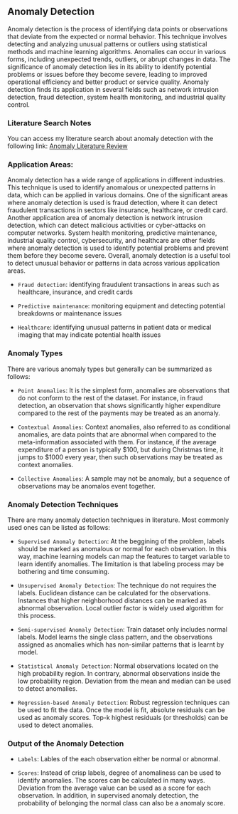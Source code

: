 ## Anomaly Detection

Anomaly detection is the process of identifying data points or observations that deviate from the expected or normal behavior. This technique involves detecting and analyzing unusual patterns or outliers using statistical methods and machine learning algorithms. Anomalies can occur in various forms, including unexpected trends, outliers, or abrupt changes in data. The significance of anomaly detection lies in its ability to identify potential problems or issues before they become severe, leading to improved operational efficiency and better product or service quality. Anomaly detection finds its application in several fields such as network intrusion detection, fraud detection, system health monitoring, and industrial quality control.

### Literature Search Notes

You can access my literature search about anomaly detection with the following link: [Anomaly Literature Review](./anomaly-literature-review.pdf)

### Application Areas:

Anomaly detection has a wide range of applications in different industries. This technique is used to identify anomalous or unexpected patterns in data, which can be applied in various domains. One of the significant areas where anomaly detection is used is fraud detection, where it can detect fraudulent transactions in sectors like insurance, healthcare, or credit card. Another application area of anomaly detection is network intrusion detection, which can detect malicious activities or cyber-attacks on computer networks. System health monitoring, predictive maintenance, industrial quality control, cybersecurity, and healthcare are other fields where anomaly detection is used to identify potential problems and prevent them before they become severe. Overall, anomaly detection is a useful tool to detect unusual behavior or patterns in data across various application areas.

- `Fraud detection`: identifying fraudulent transactions in areas such as healthcare, insurance, and credit cards

- `Predictive maintenance`:  monitoring equipment and detecting potential breakdowns or maintenance issues

- `Healthcare`: identifying unusual patterns in patient data or medical imaging that may indicate potential health issues

### Anomaly Types

There are various anomaly types but generally can be summarized as follows:

- `Point Anomalies`: It is the simplest form, anomalies are observations that do not conform to the rest of the dataset. For instance, in fraud detection, an observation that shows significantly higher expenditure compared to the rest of the payments may be treated as an anomaly.

- `Contextual Anomalies`: Context anomalies, also referred to as conditional anomalies, are data points that are abnormal when compared to the meta-information associated with them. For instance, if the average expenditure of a person is typically $100, but during Christmas time, it jumps to $1000 every year, then such observations may be treated as context anomalies.

- `Collective Anomalies`: A sample may not be anomaly, but a sequence of observations may be anomalos event together. 

### Anomaly Detection Techniques

There are many anomaly detection techniques in literature. Most commonly used ones can be listed as follows:

- `Supervised Anomaly Detection`: At the beggining of the problem, labels should be marked as anomalous or normal for each observation. In this way, machine learning models can map the features to target variable to learn identify anomalies. The limitation is that labeling process may be bothering and time consuming.

- `Unsupervised Anomaly Detection`: The technique do not requires the labels. Euclidean distance can be calculated for the observations. Instances that higher neighborhood distances can be marked as abnormal observation. Local outlier factor is widely used algorithm for this process.

- `Semi-supervised Anomaly Detection`: Train dataset only includes normal labels. Model learns the single class pattern, and the observations assigned as anomalies which has non-similar patterns that is learnt by model. 

- `Statistical Anomaly Detection`: Normal observations located on the high probability region. In contrary, abnormal observations inside the low probability region. Deviation from the mean and median can be used to detect anomalies.

- `Regression-based Anomaly Detection`: Robust regression techniques can be used to fit the data. Once the model is fit, absolute residuals can be used as anomaly scores. Top-k highest residuals (or thresholds) can be used to detect anomalies.

### Output of the Anomaly Detection

- `Labels`: Lables of the each observation either be normal or abnormal.

- `Scores`: Instead of crisp labels, degree of anomaliness can be used to identify anomalies. The scores can be calculated in many ways. Deviation from the average value can be used as a score for each observation. In addition, in supervised anomaly detection, the probability of belonging the normal class can also be a anomaly score.

